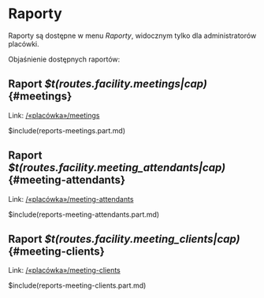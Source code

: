 # Raporty

Raporty są dostępne w menu _Raporty_, widocznym tylko dla administratorów placówki.

Objaśnienie dostępnych raportów:

## Raport _$t(routes.facility.meetings|cap)_ {#meetings}

Link: [/«placówka»/meetings](/__facility/meetings)

$include(reports-meetings.part.md)

## Raport _$t(routes.facility.meeting_attendants|cap)_ {#meeting-attendants}

Link: [/«placówka»/meeting-attendants](/__facility/meeting-attendants)

$include(reports-meeting-attendants.part.md)

## Raport _$t(routes.facility.meeting_clients|cap)_ {#meeting-clients}

Link: [/«placówka»/meeting-clients](/__facility/meeting-clients)

$include(reports-meeting-clients.part.md)
